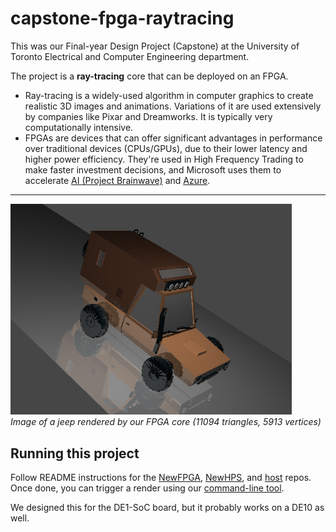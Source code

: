 # capstone-fpga-raytracing

This was our Final-year Design Project (Capstone) at the University of Toronto Electrical and Computer Engineering department.

The project is a **ray-tracing** core that can be deployed on an FPGA. 
- Ray-tracing is a widely-used algorithm in computer graphics to create realistic 3D images and animations. Variations of it are used extensively by companies like Pixar and Dreamworks. It is typically very computationally intensive.
- FPGAs are devices that can offer significant advantages in performance over traditional devices (CPUs/GPUs), due to their lower latency and higher power efficiency. They're used in High Frequency Trading to make faster investment decisions, and Microsoft uses them to accelerate [AI (Project Brainwave)](https://www.microsoft.com/en-us/research/project/project-brainwave/) and [Azure](https://www.theregister.com/2023/11/21/azure_boost_network_accelerator/).
---
<img src="https://github.com/capstone-fpga-raytracing/.github/blob/main/jeep_demo_take2.png" alt="3D render of a jeep" width="450"><br>
_Image of a jeep rendered by our FPGA core (11094 triangles, 5913 vertices)_

## Running this project
Follow README instructions for the [NewFPGA](https://github.com/capstone-fpga-raytracing/NewFPGA), [NewHPS](https://github.com/capstone-fpga-raytracing/NewHPS), and [host](https://github.com/capstone-fpga-raytracing/host) repos.   
Once done, you can trigger a render using our [command-line tool](https://github.com/capstone-fpga-raytracing/host).

We designed this for the DE1-SoC board, but it probably works on a DE10 as well.

